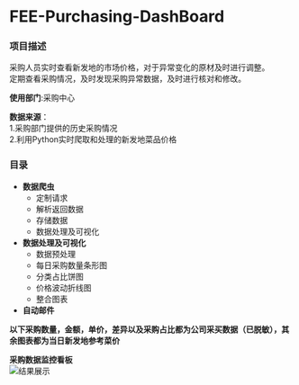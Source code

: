 # FEE-Purchasing-DashBoard

### 项目描述
采购人员实时查看新发地的市场价格，对于异常变化的原材及时进行调整。<br>
定期查看采购情况，及时发现采购异常数据，及时进行核对和修改。<br>

__使用部门__:采购中心<br>

__数据来源__：<br>
     1.采购部门提供的历史采购情况<br>
     2.利用Python实时爬取和处理的新发地菜品价格
### 目录
+ __数据爬虫__
     + 定制请求
     + 解析返回数据
     + 存储数据
     + 数据处理及可视化
+ __数据处理及可视化__
     + 数据预处理
     + 每日采购数量条形图
     + 分类占比饼图
     + 价格波动折线图
     + 整合图表
+ __自动邮件__




__以下采购数量，金额，单价，差异以及采购占比都为公司采买数据（已脱敏），其余图表都为当日新发地参考菜价__<br>

__采购数据监控看板__<br>
![结果展示](https://github.com/EvelynZP/FEE-Purchasing-DashBoard/blob/master/Purchasing-DashBoard.jpg)
